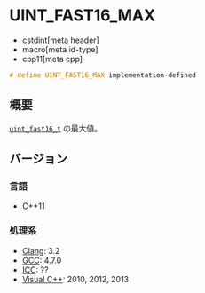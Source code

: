 # UINT_FAST16_MAX
* cstdint[meta header]
* macro[meta id-type]
* cpp11[meta cpp]

```cpp
# define UINT_FAST16_MAX implementation-defined
```

## 概要
[`uint_fast16_t`](uint_fast16_t.md) の最大値。

## バージョン
### 言語
- C++11

### 処理系
- [Clang](/implementation.md#clang): 3.2
- [GCC](/implementation.md#gcc): 4.7.0
- [ICC](/implementation.md#icc): ??
- [Visual C++](/implementation.md#visual_cpp): 2010, 2012, 2013
